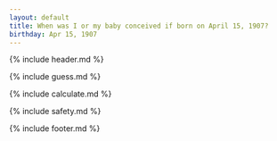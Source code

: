 ```yaml
---
layout: default
title: When was I or my baby conceived if born on April 15, 1907?
birthday: Apr 15, 1907
---
```


{% include header.md %}

{% include guess.md %}

{% include calculate.md %}

{% include safety.md %}

{% include footer.md %}



